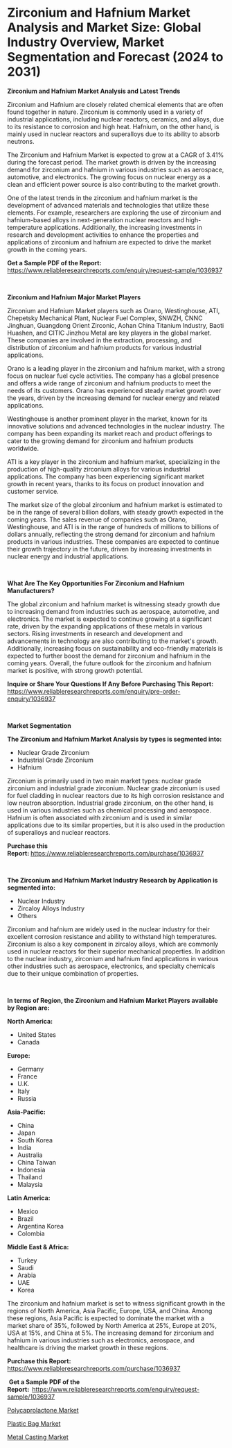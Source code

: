 <p><h1>Zirconium and Hafnium Market Analysis and Market Size: Global Industry Overview, Market Segmentation and Forecast (2024 to 2031)</h1></p><p><strong>Zirconium and Hafnium Market Analysis and Latest Trends</strong></p>
<p><p>Zirconium and Hafnium are closely related chemical elements that are often found together in nature. Zirconium is commonly used in a variety of industrial applications, including nuclear reactors, ceramics, and alloys, due to its resistance to corrosion and high heat. Hafnium, on the other hand, is mainly used in nuclear reactors and superalloys due to its ability to absorb neutrons.</p><p>The Zirconium and Hafnium Market is expected to grow at a CAGR of 3.41% during the forecast period. The market growth is driven by the increasing demand for zirconium and hafnium in various industries such as aerospace, automotive, and electronics. The growing focus on nuclear energy as a clean and efficient power source is also contributing to the market growth.</p><p>One of the latest trends in the zirconium and hafnium market is the development of advanced materials and technologies that utilize these elements. For example, researchers are exploring the use of zirconium and hafnium-based alloys in next-generation nuclear reactors and high-temperature applications. Additionally, the increasing investments in research and development activities to enhance the properties and applications of zirconium and hafnium are expected to drive the market growth in the coming years.</p></p>
<p><strong>Get a Sample PDF of the Report:&nbsp;</strong> <a href="https://www.reliableresearchreports.com/enquiry/request-sample/1036937">https://www.reliableresearchreports.com/enquiry/request-sample/1036937</a></p>
<p>&nbsp;</p>
<p><strong>Zirconium and Hafnium Major Market Players</strong></p>
<p><p>Zirconium and Hafnium Market players such as Orano, Westinghouse, ATI, Chepetsky Mechanical Plant, Nuclear Fuel Complex, SNWZH, CNNC Jinghuan, Guangdong Orient Zirconic, Aohan China Titanium Industry, Baoti Huashen, and CITIC Jinzhou Metal are key players in the global market. These companies are involved in the extraction, processing, and distribution of zirconium and hafnium products for various industrial applications.</p><p>Orano is a leading player in the zirconium and hafnium market, with a strong focus on nuclear fuel cycle activities. The company has a global presence and offers a wide range of zirconium and hafnium products to meet the needs of its customers. Orano has experienced steady market growth over the years, driven by the increasing demand for nuclear energy and related applications.</p><p>Westinghouse is another prominent player in the market, known for its innovative solutions and advanced technologies in the nuclear industry. The company has been expanding its market reach and product offerings to cater to the growing demand for zirconium and hafnium products worldwide.</p><p>ATI is a key player in the zirconium and hafnium market, specializing in the production of high-quality zirconium alloys for various industrial applications. The company has been experiencing significant market growth in recent years, thanks to its focus on product innovation and customer service.</p><p>The market size of the global zirconium and hafnium market is estimated to be in the range of several billion dollars, with steady growth expected in the coming years. The sales revenue of companies such as Orano, Westinghouse, and ATI is in the range of hundreds of millions to billions of dollars annually, reflecting the strong demand for zirconium and hafnium products in various industries. These companies are expected to continue their growth trajectory in the future, driven by increasing investments in nuclear energy and industrial applications.</p></p>
<p>&nbsp;</p>
<p><strong>What Are The Key Opportunities For Zirconium and Hafnium Manufacturers?</strong></p>
<p><p>The global zirconium and hafnium market is witnessing steady growth due to increasing demand from industries such as aerospace, automotive, and electronics. The market is expected to continue growing at a significant rate, driven by the expanding applications of these metals in various sectors. Rising investments in research and development and advancements in technology are also contributing to the market's growth. Additionally, increasing focus on sustainability and eco-friendly materials is expected to further boost the demand for zirconium and hafnium in the coming years. Overall, the future outlook for the zirconium and hafnium market is positive, with strong growth potential.</p></p>
<p><strong>Inquire or Share Your Questions If Any Before Purchasing This Report:</strong> <a href="https://www.reliableresearchreports.com/enquiry/pre-order-enquiry/1036937">https://www.reliableresearchreports.com/enquiry/pre-order-enquiry/1036937</a></p>
<p>&nbsp;</p>
<p><strong>Market Segmentation</strong></p>
<p><strong>The Zirconium and Hafnium Market Analysis by types is segmented into:</strong></p>
<p><ul><li>Nuclear Grade Zirconium</li><li>Industrial Grade Zirconium</li><li>Hafnium</li></ul></p>
<p><p>Zirconium is primarily used in two main market types: nuclear grade zirconium and industrial grade zirconium. Nuclear grade zirconium is used for fuel cladding in nuclear reactors due to its high corrosion resistance and low neutron absorption. Industrial grade zirconium, on the other hand, is used in various industries such as chemical processing and aerospace. Hafnium is often associated with zirconium and is used in similar applications due to its similar properties, but it is also used in the production of superalloys and nuclear reactors.</p></p>
<p><strong>Purchase this Report:&nbsp;</strong><a href="https://www.reliableresearchreports.com/purchase/1036937">https://www.reliableresearchreports.com/purchase/1036937</a></p>
<p>&nbsp;</p>
<p><strong>The Zirconium and Hafnium Market Industry Research by Application is segmented into:</strong></p>
<p><ul><li>Nuclear Industry</li><li>Zircaloy Alloys Industry</li><li>Others</li></ul></p>
<p><p>Zirconium and hafnium are widely used in the nuclear industry for their excellent corrosion resistance and ability to withstand high temperatures. Zirconium is also a key component in zircaloy alloys, which are commonly used in nuclear reactors for their superior mechanical properties. In addition to the nuclear industry, zirconium and hafnium find applications in various other industries such as aerospace, electronics, and specialty chemicals due to their unique combination of properties.</p></p>
<p>&nbsp;</p>
<p><strong>In terms of Region, the Zirconium and Hafnium Market Players available by Region are:</strong></p>
<p>
    <p> <strong> North America: </strong>
        <ul>
            <li>United States</li>
            <li>Canada</li>
        </ul>
        </p> 
    <p> <strong> Europe: </strong>
        <ul>
            <li>Germany</li>
            <li>France</li>
            <li>U.K.</li>
            <li>Italy</li>
            <li>Russia</li>
        </ul>
        </p> 
    <p> <strong> Asia-Pacific: </strong>
        <ul>
            <li>China</li>
            <li>Japan</li>
            <li>South Korea</li>
            <li>India</li>
            <li>Australia</li>
            <li>China Taiwan</li>
            <li>Indonesia</li>
            <li>Thailand</li>
            <li>Malaysia</li>
        </ul>
        </p> 
    <p> <strong> Latin America: </strong>
        <ul>
            <li>Mexico</li>
            <li>Brazil</li>
            <li>Argentina Korea</li>
            <li>Colombia</li>
        </ul>
        </p> 
    <p> <strong> Middle East & Africa: </strong>
        <ul>
            <li>Turkey</li>
            <li>Saudi</li>
            <li>Arabia</li>
            <li>UAE</li>
            <li>Korea</li>
        </ul>
    </p>
    </p>
<p><p>The zirconium and hafnium market is set to witness significant growth in the regions of North America, Asia Pacific, Europe, USA, and China. Among these regions, Asia Pacific is expected to dominate the market with a market share of 35%, followed by North America at 25%, Europe at 20%, USA at 15%, and China at 5%. The increasing demand for zirconium and hafnium in various industries such as electronics, aerospace, and healthcare is driving the market growth in these regions.</p></p>
<p><strong>Purchase this Report: </strong><a href="https://www.reliableresearchreports.com/purchase/1036937">https://www.reliableresearchreports.com/purchase/1036937</a></p>
<p>&nbsp;<strong>Get a Sample PDF of the Report:&nbsp;&nbsp;</strong><a href="https://www.reliableresearchreports.com/enquiry/request-sample/1036937">https://www.reliableresearchreports.com/enquiry/request-sample/1036937</a></p>
<p><strong></strong></p>
<p><p><a href="https://github.com/nicholepatriciadoylenwnrjr0/Market-Research-Report-List-1/blob/main/polycaprolactone-market.md">Polycaprolactone Market</a></p><p><a href="https://github.com/sofayahoo2023/Market-Research-Report-List-3/blob/main/plastic-bag-market.md">Plastic Bag Market</a></p><p><a href="https://github.com/joannesouthgate/Market-Research-Report-List-2/blob/main/metal-casting-market.md">Metal Casting Market</a></p></p>